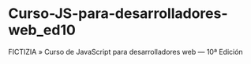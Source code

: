 # Curso-JS-para-desarrolladores-web_ed10
FICTIZIA » Curso de JavaScript para desarrolladores web — 10ª Edición
